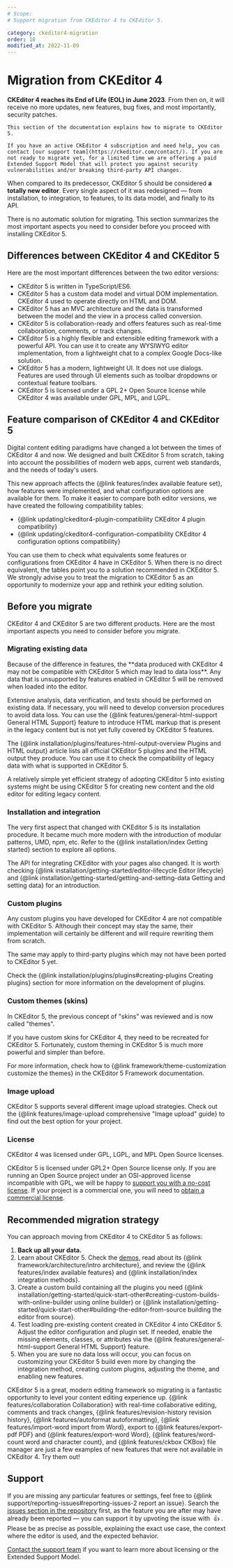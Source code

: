 ```yaml
---
# Scope:
# Support migration from CKEditor 4 to CKEditor 5.

category: ckeditor4-migration
order: 10
modified_at: 2022-11-09
---
```


# Migration from CKEditor 4

<info-box hint>
	<strong>CKEditor 4 reaches its End of Life (EOL) in June 2023</strong>. From then on, it will receive no more updates, new features, bug fixes, and most importantly, security patches.

	This section of the documentation explains how to migrate to CKEditor 5.

	If you have an active CKEditor 4 subscription and need help, you can contact [our support team](https://ckeditor.com/contact/). If you are not ready to migrate yet, for a limited time we are offering a paid Extended Support Model that will protect you against security vulnerabilities and/or breaking third-party API changes.
</info-box>

When compared to its predecessor, CKEditor 5 should be considered **a totally new editor**. Every single aspect of it was redesigned &mdash; from installation, to integration, to features, to its data model, and finally to its API.

There is no automatic solution for migrating. This section summarizes the most important aspects you need to consider before you proceed with installing CKEditor 5.
## Differences between CKEditor 4 and CKEditor 5

Here are the most important differences between the two editor versions:

* CKEditor 5 is written in TypeScript/ES6.
* CKEditor 5 has a custom data model and virtual DOM implementation. CKEditor 4 used to operate directly on HTML and DOM.
* CKEditor 5 has an MVC architecture and the data is transformed between the model and the view in a process called conversion.
* CKEditor 5 is collaboration-ready and offers features such as real-time collaboration, comments, or track changes.
* CKEditor 5 is a highly flexible and extensible editing framework with a powerful API. You can use it to create any WYSIWYG editor implementation, from a lightweight chat to a complex Google Docs-like solution.
* CKEditor 5 has a modern, lightweight UI. It does not use dialogs. Features are used through UI elements such as toolbar dropdowns or contextual feature toolbars.
* CKEditor 5 is licensed under a GPL 2+ Open Source license while CKEditor 4 was available under GPL, MPL, and LGPL.

## Feature comparison of CKEditor 4 and CKEditor 5

Digital content editing paradigms have changed a lot between the times of CKEditor 4 and now. We designed and built CKEditor 5 from scratch, taking into account the possibilities of modern web apps, current web standards, and the needs of today's users.

This new approach affects the {@link features/index available feature set}, how features were implemented, and what configuration options are available for them. To make it easier to compare both editor versions, we have created the following compatibility tables:
* {@link updating/ckeditor4-plugin-compatibility CKEditor 4 plugin compatibility}
* {@link updating/ckeditor4-configuration-compatibility CKEditor 4 configuration options compatibility}

You can use them to check what equivalents some features or configurations from CKEditor 4 have in CKEditor 5. When there is no direct equivalent, the tables point you to a solution recommended in CKEditor 5. We strongly advise you to treat the migration to CKEditor 5 as an opportunity to modernize your app and rethink your editing solution.

## Before you migrate

CKEditor 4 and CKEditor 5 are two different products. Here are the most important aspects you need to consider before you migrate.

### Migrating existing data

<info-box warning>
	Because of the difference in features, the **data produced with CKEditor 4 may not be compatible with CKEditor 5 which may lead to data loss**. Any data that is unsupported by features enabled in CKEditor 5 will be removed when loaded into the editor.
</info-box>

Extensive analysis, data verification, and tests should be performed on existing data. If necessary, you will need to develop conversion procedures to avoid data loss. You can use the {@link features/general-html-support General HTML Support} feature to introduce HTML markup that is present in the legacy content but is not yet fully covered by CKEditor 5 features.

The {@link installation/plugins/features-html-output-overview Plugins and HTML output} article lists all official CKEditor 5 plugins and the HTML output they produce. You can use it to check the compatibility of legacy data with what is supported in CKEditor 5.

A relatively simple yet efficient strategy of adopting CKEditor 5 into existing systems might be using CKEditor 5 for creating new content and the old editor for editing legacy content.

### Installation and integration

The very first aspect that changed with CKEditor 5 is its installation procedure. It became much more modern with the introduction of modular patterns, UMD, npm, etc. Refer to the {@link installation/index Getting started} section to explore all options.

The API for integrating CKEditor with your pages also changed. It is worth checking {@link installation/getting-started/editor-lifecycle Editor lifecycle} and {@link installation/getting-started/getting-and-setting-data Getting and setting data} for an introduction.

### Custom plugins

Any custom plugins you have developed for CKEditor 4 are not compatible with CKEditor 5. Although their concept may stay the same, their implementation will certainly be different and will require rewriting them from scratch.

The same may apply to third-party plugins which may not have been ported to CKEditor 5 yet.

Check the {@link installation/plugins/plugins#creating-plugins Creating plugins} section for more information on the development of plugins.

### Custom themes (skins)

In CKEditor 5, the previous concept of "skins" was reviewed and is now called "themes".

If you have custom skins for CKEditor 4, they need to be recreated for CKEditor 5. Fortunately, custom theming in CKEditor 5 is much more powerful and simpler than before.

For more information, check how to {@link framework/theme-customization customize the themes} in the CKEditor 5 Framework documentation.

### Image upload

CKEditor 5 supports several different image upload strategies. Check out the {@link features/image-upload comprehensive "Image upload" guide} to find out the best option for your project.

### License

CKEditor 4 was licensed under GPL, LGPL, and MPL Open Source licenses.

CKEditor 5 is licensed under GPL2+ Open Source license only. If you are running an Open Source project under an OSI-approved license incompatible with GPL, we will be happy to [support you with a no-cost license](https://ckeditor.com/contact/). If your project is a commercial one, you will need to [obtain a commercial license](https://ckeditor.com/contact/).
## Recommended migration strategy

You can approach moving from CKEditor 4 to CKEditor 5 as follows:

1. **Back up all your data.**
2. Learn about CKEditor 5. Check the [demos](https://ckeditor.com/ckeditor-5/demo/), read about its {@link framework/architecture/intro architecture}, and review the {@link features/index available features} and {@link installation/index integration methods}.
3. Create a custom build containing all the plugins you need {@link installation/getting-started/quick-start-other#creating-custom-builds-with-online-builder using online builder} or {@link installation/getting-started/quick-start-other#building-the-editor-from-source building the editor from source}.
4. Test loading pre-existing content created in CKEditor 4 into CKEditor 5. Adjust the editor configuration and plugin set. If needed, enable the missing elements, classes, or attributes via the {@link features/general-html-support General HTML Support} feature.
5. When you are sure no data loss will occur, you can focus on customizing your CKEditor 5 build even more by changing the integration method, creating custom plugins, adjusting the theme, and enabling new features.

CKEditor 5 is a great, modern editing framework so migrating is a fantastic opportunity to level your content editing experience up. {@link features/collaboration Collaboration} with real-time collaborative editing, comments and track changes, {@link features/revision-history revision history}, {@link features/autoformat autoformatting}, {@link features/import-word import from Word}, export to {@link features/export-pdf PDF} and {@link features/export-word Word}, {@link features/word-count word and character count}, and {@link features/ckbox CKBox} file manager are just a few examples of new features that were not available in CKEditor 4. Try them out!

## Support

If you are missing any particular features or settings, feel free to {@link support/reporting-issues#reporting-issues-2 report an issue}. Search the [issues section in the repository](https://github.com/ckeditor/ckeditor5/issues) first, as the feature you are after may have already been reported &mdash; you can support it by upvoting the issue with &nbsp;👍&nbsp;. Please be as precise as possible, explaining the exact use case, the context where the editor is used, and the expected behavior.

[Contact the support team](https://ckeditor.com/contact/) if you want to learn more about licensing or the Extended Support Model.
